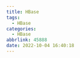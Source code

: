 ```yaml
---
title: HBase
tags:
  - HBase
categories:
  - HBase
abbrlink: 45888
date: 2022-10-04 16:40:18
---
```

